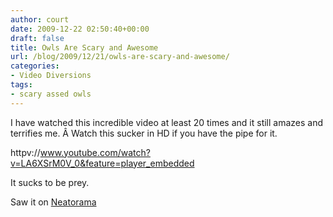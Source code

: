 ```yaml
---
author: court
date: 2009-12-22 02:50:40+00:00
draft: false
title: Owls Are Scary and Awesome
url: /blog/2009/12/21/owls-are-scary-and-awesome/
categories:
- Video Diversions
tags:
- scary assed owls
---
```


I have watched this incredible video at least 20 times and it still amazes and terrifies me. Â Watch this sucker in HD if you have the pipe for it.

httpv://www.youtube.com/watch?v=LA6XSrM0V_0&feature=player_embedded

It sucks to be prey.

Saw it on [Neatorama](http://www.neatorama.com/2009/12/18/splendid-slo-mo-owl/)

